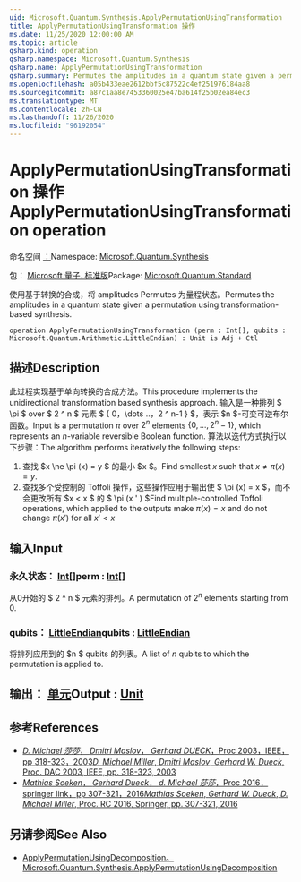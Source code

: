```yaml
---
uid: Microsoft.Quantum.Synthesis.ApplyPermutationUsingTransformation
title: ApplyPermutationUsingTransformation 操作
ms.date: 11/25/2020 12:00:00 AM
ms.topic: article
qsharp.kind: operation
qsharp.namespace: Microsoft.Quantum.Synthesis
qsharp.name: ApplyPermutationUsingTransformation
qsharp.summary: Permutes the amplitudes in a quantum state given a permutation using transformation-based synthesis.
ms.openlocfilehash: a05b433eae2612bbf5c87522c4ef251976184aa8
ms.sourcegitcommit: a87c1aa8e7453360025e47ba614f25b02ea84ec3
ms.translationtype: MT
ms.contentlocale: zh-CN
ms.lasthandoff: 11/26/2020
ms.locfileid: "96192054"
---
```

# <a name="applypermutationusingtransformation-operation"></a><span data-ttu-id="7ffaa-102">ApplyPermutationUsingTransformation 操作</span><span class="sxs-lookup"><span data-stu-id="7ffaa-102">ApplyPermutationUsingTransformation operation</span></span>

<span data-ttu-id="7ffaa-103">命名空间 [：](xref:Microsoft.Quantum.Synthesis)</span><span class="sxs-lookup"><span data-stu-id="7ffaa-103">Namespace: [Microsoft.Quantum.Synthesis](xref:Microsoft.Quantum.Synthesis)</span></span>

<span data-ttu-id="7ffaa-104">包： [Microsoft 量子. 标准版](https://nuget.org/packages/Microsoft.Quantum.Standard)</span><span class="sxs-lookup"><span data-stu-id="7ffaa-104">Package: [Microsoft.Quantum.Standard](https://nuget.org/packages/Microsoft.Quantum.Standard)</span></span>


<span data-ttu-id="7ffaa-105">使用基于转换的合成，将 amplitudes Permutes 为量程状态。</span><span class="sxs-lookup"><span data-stu-id="7ffaa-105">Permutes the amplitudes in a quantum state given a permutation using transformation-based synthesis.</span></span>

```qsharp
operation ApplyPermutationUsingTransformation (perm : Int[], qubits : Microsoft.Quantum.Arithmetic.LittleEndian) : Unit is Adj + Ctl
```


## <a name="description"></a><span data-ttu-id="7ffaa-106">描述</span><span class="sxs-lookup"><span data-stu-id="7ffaa-106">Description</span></span>

<span data-ttu-id="7ffaa-107">此过程实现基于单向转换的合成方法。</span><span class="sxs-lookup"><span data-stu-id="7ffaa-107">This procedure implements the unidirectional transformation based synthesis approach.</span></span>  <span data-ttu-id="7ffaa-108">输入是一种排列 $ \pi $ over $ 2 ^ n $ 元素 $ \{ 0，\dots ..，2 ^ n-1 \} $，表示 $n $-可变可逆布尔函数。</span><span class="sxs-lookup"><span data-stu-id="7ffaa-108">Input is a permutation $\pi$ over $2^n$ elements $\{0, \dots, 2^n-1\}$, which represents an $n$-variable reversible Boolean function.</span></span>
<span data-ttu-id="7ffaa-109">算法以迭代方式执行以下步骤：</span><span class="sxs-lookup"><span data-stu-id="7ffaa-109">The algorithm performs iteratively the following steps:</span></span>

1. <span data-ttu-id="7ffaa-110">查找 $x \ne \pi (x) = y $ 的最小 $x $。</span><span class="sxs-lookup"><span data-stu-id="7ffaa-110">Find smallest $x$ such that $x \ne \pi(x) = y$.</span></span>
2. <span data-ttu-id="7ffaa-111">查找多个受控制的 Toffoli 操作，这些操作应用于输出使 $ \pi (x) = x $，而不会更改所有 $x < x $ 的 $ \pi (x ' ) $</span><span class="sxs-lookup"><span data-stu-id="7ffaa-111">Find multiple-controlled Toffoli operations, which applied to the outputs make $\pi(x) = x$ and do not change $\pi(x')$ for all $x' < x$</span></span>

## <a name="input"></a><span data-ttu-id="7ffaa-112">输入</span><span class="sxs-lookup"><span data-stu-id="7ffaa-112">Input</span></span>

### <a name="perm--int"></a><span data-ttu-id="7ffaa-113">永久状态： [Int](xref:microsoft.quantum.lang-ref.int)[]</span><span class="sxs-lookup"><span data-stu-id="7ffaa-113">perm : [Int](xref:microsoft.quantum.lang-ref.int)[]</span></span>

<span data-ttu-id="7ffaa-114">从0开始的 $ 2 ^ n $ 元素的排列。</span><span class="sxs-lookup"><span data-stu-id="7ffaa-114">A permutation of $2^n$ elements starting from 0.</span></span>


### <a name="qubits--littleendian"></a><span data-ttu-id="7ffaa-115">qubits： [LittleEndian](xref:Microsoft.Quantum.Arithmetic.LittleEndian)</span><span class="sxs-lookup"><span data-stu-id="7ffaa-115">qubits : [LittleEndian](xref:Microsoft.Quantum.Arithmetic.LittleEndian)</span></span>

<span data-ttu-id="7ffaa-116">将排列应用到的 $n $ qubits 的列表。</span><span class="sxs-lookup"><span data-stu-id="7ffaa-116">A list of $n$ qubits to which the permutation is applied to.</span></span>



## <a name="output--unit"></a><span data-ttu-id="7ffaa-117">输出： [单元](xref:microsoft.quantum.lang-ref.unit)</span><span class="sxs-lookup"><span data-stu-id="7ffaa-117">Output : [Unit](xref:microsoft.quantum.lang-ref.unit)</span></span>



## <a name="references"></a><span data-ttu-id="7ffaa-118">参考</span><span class="sxs-lookup"><span data-stu-id="7ffaa-118">References</span></span>

- [<span data-ttu-id="7ffaa-119">*D. Michael 莎莎*， *Dmitri Maslov*， *Gerhard DUECK*，Proc 2003，IEEE，pp 318-323，2003</span><span class="sxs-lookup"><span data-stu-id="7ffaa-119">*D. Michael Miller*, *Dmitri Maslov*, *Gerhard W. Dueck*, Proc. DAC 2003, IEEE, pp. 318-323, 2003</span></span>](https://doi.org/10.1145/775832.775915)
- [<span data-ttu-id="7ffaa-120">*Mathias Soeken*， *Gerhard Dueck*， *d. Michael 莎莎*，Proc 2016，springer link，pp 307-321，2016</span><span class="sxs-lookup"><span data-stu-id="7ffaa-120">*Mathias Soeken*, *Gerhard W. Dueck*, *D. Michael Miller*, Proc. RC 2016, Springer, pp. 307-321, 2016</span></span>](https://doi.org/10.1007/978-3-319-40578-0_22)

## <a name="see-also"></a><span data-ttu-id="7ffaa-121">另请参阅</span><span class="sxs-lookup"><span data-stu-id="7ffaa-121">See Also</span></span>

- [<span data-ttu-id="7ffaa-122">ApplyPermutationUsingDecomposition。</span><span class="sxs-lookup"><span data-stu-id="7ffaa-122">Microsoft.Quantum.Synthesis.ApplyPermutationUsingDecomposition</span></span>](xref:Microsoft.Quantum.Synthesis.ApplyPermutationUsingDecomposition)